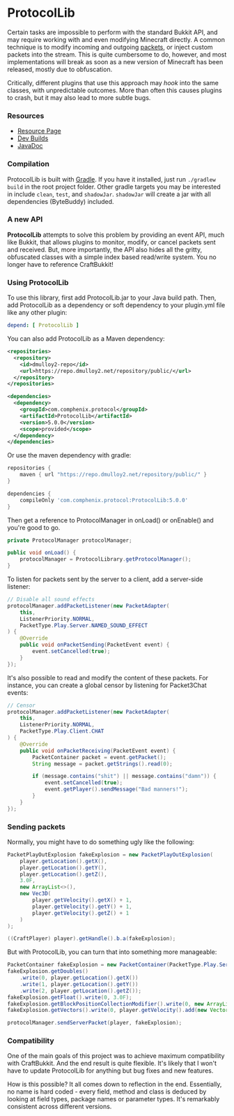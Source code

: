 # ProtocolLib

Certain tasks are impossible to perform with the standard Bukkit API, and may require
working with and even modifying Minecraft directly. A common technique is to modify incoming
and outgoing [packets](https://wiki.vg/Protocol), or inject custom packets into the
stream. This is quite cumbersome to do, however, and most implementations will break 
as soon as a new version of Minecraft has been released, mostly due to obfuscation.

Critically, different plugins that use this approach may _hook_ into the same classes,
with unpredictable outcomes. More than often this causes plugins to crash, but it may also
lead to more subtle bugs.

### Resources

* [Resource Page](https://www.spigotmc.org/resources/protocollib.1997/)
* [Dev Builds](https://ci.dmulloy2.net/job/ProtocolLib)
* [JavaDoc](https://ci.dmulloy2.net/job/ProtocolLib/javadoc/index.html)

### Compilation

ProtocolLib is built with [Gradle](https://gradle.org/). If you have it installed, just run
`./gradlew build` in the root project folder. Other gradle targets you may be interested in 
include `clean`, `test`, and `shadowJar`. `shadowJar` will create a jar with all dependencies
(ByteBuddy) included.

### A new API

__ProtocolLib__ attempts to solve this problem by providing an event API, much like Bukkit,
that allows plugins to monitor, modify, or cancel packets sent and received. But, more importantly,
the API also hides all the gritty, obfuscated classes with a simple index based read/write system.
You no longer have to reference CraftBukkit!

### Using ProtocolLib

To use this library, first add ProtocolLib.jar to your Java build path. Then, add ProtocolLib
as a dependency or soft dependency to your plugin.yml file like any other plugin:

````yml
depend: [ ProtocolLib ]
````

You can also add ProtocolLib as a Maven dependency:

````xml
<repositories>
  <repository>
    <id>dmulloy2-repo</id>
    <url>https://repo.dmulloy2.net/repository/public/</url>
  </repository>
</repositories>

<dependencies>
  <dependency>
    <groupId>com.comphenix.protocol</groupId>
    <artifactId>ProtocolLib</artifactId>
    <version>5.0.0</version>
    <scope>provided</scope>
  </dependency>
</dependencies>
````

Or use the maven dependency with gradle:

```gradle
repositories {
    maven { url "https://repo.dmulloy2.net/repository/public/" }
}

dependencies {
    compileOnly 'com.comphenix.protocol:ProtocolLib:5.0.0'
}
```

Then get a reference to ProtocolManager in onLoad() or onEnable() and you're good to go.

````java
private ProtocolManager protocolManager;

public void onLoad() {
    protocolManager = ProtocolLibrary.getProtocolManager();
}
````

To listen for packets sent by the server to a client, add a server-side listener:

````java
// Disable all sound effects
protocolManager.addPacketListener(new PacketAdapter(
    this,
    ListenerPriority.NORMAL,
    PacketType.Play.Server.NAMED_SOUND_EFFECT
) {
    @Override
    public void onPacketSending(PacketEvent event) {
        event.setCancelled(true);
    }
});
````

It's also possible to read and modify the content of these packets. For instance, you can create a global
censor by listening for Packet3Chat events:

````java
// Censor
protocolManager.addPacketListener(new PacketAdapter(
    this,
    ListenerPriority.NORMAL,
    PacketType.Play.Client.CHAT
) {
    @Override
    public void onPacketReceiving(PacketEvent event) {
        PacketContainer packet = event.getPacket();
        String message = packet.getStrings().read(0);

        if (message.contains("shit") || message.contains("damn")) {
            event.setCancelled(true);
            event.getPlayer().sendMessage("Bad manners!");
        }
    }
});
````

### Sending packets

Normally, you might have to do something ugly like the following:

````java
PacketPlayOutExplosion fakeExplosion = new PacketPlayOutExplosion(
    player.getLocation().getX(),
    player.getLocation().getY(),
    player.getLocation().getZ(),
    3.0F,
    new ArrayList<>(),
    new Vec3D(
        player.getVelocity().getX() + 1,
        player.getVelocity().getY() + 1,
        player.getVelocity().getZ() + 1
    )
);

((CraftPlayer) player).getHandle().b.a(fakeExplosion);
````

But with ProtocolLib, you can turn that into something more manageable:

````java
PacketContainer fakeExplosion = new PacketContainer(PacketType.Play.Server.EXPLOSION);
fakeExplosion.getDoubles()
    .write(0, player.getLocation().getX())
    .write(1, player.getLocation().getY())
    .write(2, player.getLocation().getZ());
fakeExplosion.getFloat().write(0, 3.0F);
fakeExplosion.getBlockPositionCollectionModifier().write(0, new ArrayList<>());
fakeExplosion.getVectors().write(0, player.getVelocity().add(new Vector(1, 1, 1)));

protocolManager.sendServerPacket(player, fakeExplosion);
````

### Compatibility

One of the main goals of this project was to achieve maximum compatibility with CraftBukkit. And the end
result is quite flexible. It's likely that I won't have to update ProtocolLib for anything but bug fixes
and new features.

How is this possible? It all comes down to reflection in the end. Essentially, no name is hard coded -
every field, method and class is deduced by looking at field types, package names or parameter
types. It's remarkably consistent across different versions.
